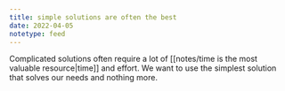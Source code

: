 ```yaml
---
title: simple solutions are often the best
date: 2022-04-05
notetype: feed
---
```

Complicated solutions often require a lot of [[notes/time is the most valuable resource|time]] and effort. We want to use the simplest solution that solves our needs and nothing more.